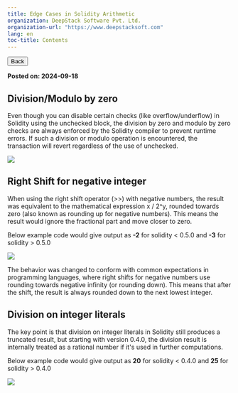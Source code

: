 ```yaml
---
title: Edge Cases in Solidity Arithmetic
organization: DeepStack Software Pvt. Ltd.
organization-url: "https://www.deepstacksoft.com"
lang: en
toc-title: Contents
---
```


<nav>
  <a href="index.html"><button>Back</button></a>
</nav>

**Posted on: 2024-09-18**

## Division/Modulo by zero

Even though you can disable certain checks (like overflow/underflow) in Solidity using the unchecked block, the division by zero and modulo by zero checks are always enforced by the Solidity compiler to prevent runtime errors. If such a division or modulo operation is encountered, the transaction will revert regardless of the use of unchecked.

![](codeblock-30.png)

## Right Shift for negative integer

When using the right shift operator (>>) with negative numbers, the result was equivalent to the mathematical expression x / 2^y, rounded towards zero (also known as rounding up for negative numbers). This means the result would ignore the fractional part and move closer to zero.

Below example code would give output as **-2** for solidity < 0.5.0 and **-3** for solidity > 0.5.0

![](codeblock-31.png)

The behavior was changed to conform with common expectations in programming languages, where right shifts for negative numbers use rounding towards negative infinity (or rounding down). This means that after the shift, the result is always rounded down to the next lowest integer.

## Division on integer literals

The key point is that division on integer literals in Solidity still produces a truncated result, but starting with version 0.4.0, the division result is internally treated as a rational number if it's used in further computations.

Below example code would give output as **20** for solidity < 0.4.0 and **25** for solidity > 0.4.0

![](codeblock-32.png)
